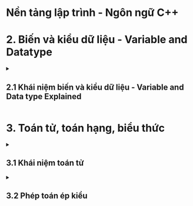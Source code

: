 # Nền tảng lập trình - Ngôn ngữ C++
<summary>
  <h1>2. Biến và kiểu dữ liệu - Variable and Datatype </h2>
</summary>
<details>
  <summary>
    <h2>2.1 Khái niệm biến và kiểu dữ liệu - Variable and Data type Explained </h2>
  </summary>
  <h3>Biến là:</h3>
  - Đối tượng chiếm một vùng nhớ xác định
  - Dùng để lưu trữ giá trị nào đó
  <h3>Variable Explained:</h3>
  - abc
  <h3>Kiểu dữ liệu là:</h3>
  - Tập hợp của các loại giá trị mà có thể khởi tạo cho một biến 
  <h3>Data type exlained:</h3>
  - abc
</details>

<summary>
  <h1>3. Toán tử, toán hạng, biểu thức</h1>
</summary>
<details>
  <summary>
    <h2>3.1 Khái niệm toán tử</h2>
  </summary>
  <h3>Nội dung chính:</h3>
  
  Ta có Variable là sự biến đổi giá trị của các biến.
  
  Nó thông qua các phép toán(+,-,*,/,...): được gọi là Operator(toán tử).
  
  Nếu các Operator đứng đơn lẻ thì không có ý nghĩa gì cả.
  
  Chúng cần có các Variable hoặc các con số đứng cùng, được gọi là Operand(toán hạng).
  
  Lúc này chúng đứng cùng nhau(Operator, Operand) ta có được Expression(biểu thức).
  ```c++
  #include <iostream>
  int main()
  {
    int a = 1; // Biến a được gán giá trị 1 qua toán tử "="
    int b = 2; // Tương tự cho biến b
    cout << a * b + 15; // a*b+15 = 17 | giá trị này được đưa vào luồng cout để đưa ra màn hình (cout trong thư viện iostream)
    return 0;
  }
  ```
  <h3>Phép toán có thể biểu diễn bằng kí hiệu (+,-,*,/,...) hiệu hoặc "chuỗi kí tự" hiểu đơn giản là hàm</h3>

  ```c++
  cout << sizeof(int_variable) // 4 byet 
  ```
  <h3>Số toàn hạng tham gia vào phép toán đó</3>
  - Có thể có 1 hoặc 2 toán hạng (operand) được dùng khi dùng 1 toán tử(operator)
  <h3>Độ ưu tiên - Precedent</h3>
  - Sẽ có thứ tự thực hiện giữa các toán tử 
  <h3>Thứ tự thực hiện - Associativity</h3>
  - Từ trái sang phải hay từ phải sang trái
  - Ví dụ với phép "+" sẽ làm việc với toán hạng bên tay phải trước

  ```C++
  // 3*4 sẽ được thực hiện trước, sau đó 1*2  rồi 2 + 12 
  cout << 1*2 + 3*4;
  
  ```
</details>

<details>
  <summary>
    <h2>3.2 Phép toán ép kiểu</h2>
  </summary>
  
  ABCDEFGHIKLMN
  
  ZXCVBN
  
  ZXCVBN
  
</details>
